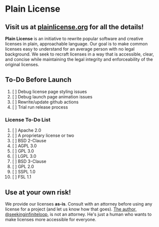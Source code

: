 # Plain License

## **Visit us at [plainlicense.org](plainlicense.org) for all the details!**

**Plain License** is an initiative to rewrite popular software and creative licenses in plain, approachable language. Our goal is to make common licenses easy to understand for an average person with no legal background. We seek to recraft licenses in a way that is accessible, clear, and concise while maintaining the legal integrity and enforceability of the original licenses.

## To-Do Before Launch

1. [ ] Debug license page styling issues
2. [ ] Debug launch page animation issues
3. [ ] Rewrite/update github actions
4. [ ] Trial run release process

### License To-Do List

1. [ ] Apache 2.0
2. [ ] A proprietary license or two
3. [ ] BSD 2-Clause
4. [ ] AGPL 3.0
5. [ ] GPL 3.0
6. [ ] LGPL 3.0
7. [ ] BSD 3-Clause
8. [ ] GPL 2.0
9. [ ] SSPL 1.0
10. [ ] FSL 1.1

## **Use at your own risk!**

We provide our licenses **as-is**. Consult with an attorney before using any license for a project (and let us know how that goes). [The author, @seekinginfiniteloop](https://github.com/seekinginfiniteloop/), is not an attorney. He's just a human who wants to make licenses more accessible for everyone.
